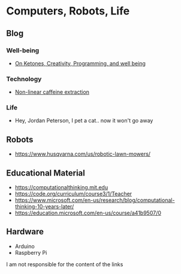 # Computers, Robots, Life


## Blog
### Well-being
- [On Ketones, Creativity, Programming, and well being](blog/biohacks/cocoonut_oil_310122.md)

### Technology
- [Non-linear caffeine extraction]()

### Life
- Hey, Jordan Peterson, I pet a cat.. now it won't go away

## Robots
- https://www.husqvarna.com/us/robotic-lawn-mowers/ 

## Educational Material
- https://computationalthinking.mit.edu 
- https://code.org/curriculum/course3/1/Teacher 
- https://www.microsoft.com/en-us/research/blog/computational-thinking-10-years-later/ 
- https://education.microsoft.com/en-us/course/a41b9507/0 



## Hardware
- Arduino
- Raspberry Pi


I am not responsible for the content of the links
